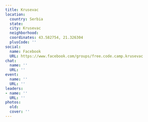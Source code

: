 ```yaml
---
title: Krusevac
location:
  country: Serbia
  state: 
  city: Krusevac
  neighborhood: 
  coordinates: 43.582754, 21.326304
  plusCode: ''
social:
  name: Facebook
  URL: https://www.facebook.com/groups/free.code.camp.krusevac
chat:
  name: ''
  URL: ''
event:
  name: ''
  URL: ''
leaders:
- name: ''
  URL: ''
photos:
  old: 
  cover: ''
---
```

